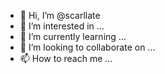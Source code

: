 - 👋 Hi, I’m @scarllate
- 👀 I’m interested in ...
- 🌱 I’m currently learning ...
- 💞️ I’m looking to collaborate on ...
- 📫 How to reach me ...

<!---
scarllate/scarllate is a ✨ special ✨ repository because its `README.md` (this file) appears on your GitHub profile.
You can click the Preview link to take a look at your changes.
--->
